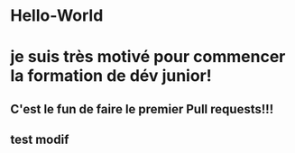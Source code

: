 # Hello-World
# je suis très motivé pour commencer la formation de dév junior! 
## C'est le fun de faire le premier Pull requests!!!
## test modif 
